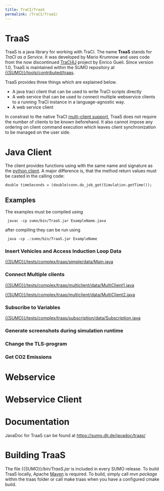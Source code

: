 ```yaml
---
title: TraCI/TraaS
permalink: /TraCI/TraaS/
---
```


# TraaS

TraaS is a java library for working with TraCI. The name **TraaS**
stands for *TraCI as a Service*. It was developed by Mario Krumnow and
uses code from the now discontinued
[TraCI4J](https://github.com/egueli/TraCI4J) project by Enrico Gueli.
Since version 1.0, TraaS is maintained within the SUMO repository at [{{SUMO}}/tools/contributed/traas]({{Source}}tools/contributed/traas).

TraaS provides three things which are explained below.

- A java traci client that can be used to write TraCI scripts directly
- A web service that can be used to connect multiple webservice
  clients to a running TraCI instance in a language-agnostic way.
- A web service client

In constrast to the native TraCI [multi-client
support](../TraCI.md#multiple_clients), TraaS does not require the
number of clients to be known beforehand. It also cannot impose any
ordering on client command execution which leaves client synchronization
to be managed on the user side.

# Java Client

The client provides functions using with the same name and signature as
the [python client](../TraCI/Interfacing_TraCI_from_Python.md). A
major difference is, that the method return values must be casted in the
calling code:

```
double timeSeconds = (double)conn.do_job_get(Simulation.getTime());
```

## Examples

The examples must be compiled using

```
 javac -cp sumo/bin/TraaS.jar ExampleName.java
```

after compiling they can be run using

```
 java -cp .:sumo/bin/TraaS.jar ExampleName
```

### Insert Vehicles and Access Induction Loop Data

[{{SUMO}}/tests/complex/traas/simple/data/Main.java]({{Source}}tests/complex/traas/simple/data/Main.java)

### Connect Multiple clients

[{{SUMO}}/tests/complex/traas/multiclient/data/MultiClient1.java]({{Source}}tests/complex/traas/multiclient/data/MultiClient1.java)

[{{SUMO}}/tests/complex/traas/multiclient/data/MultiClient2.java]({{Source}}tests/complex/traas/multiclient/data/MultiClient2.java)

### Subscribe to Variables

[{{SUMO}}/tests/complex/traas/subscription/data/Subscription.java]({{Source}}tests/complex/traas/subscription/data/Subscription.java)

### Generate screenshots during simulation runtime

### Change the TLS-program

### Get CO2 Emissions

# Webservice

# Webservice Client

# Documentation

JavaDoc for TraaS can be found at <https://sumo.dlr.de/javadoc/traas/>

# Building TraaS

The file {{SUMO}}*/bin/TraaS.jar* is included in every SUMO release. To build
TraaS locally, Apache [Maven](https://maven.apache.org/) is required. To build,
simply call *mvn package* within the traas folder or call make traas when you have a configured cmake build. 